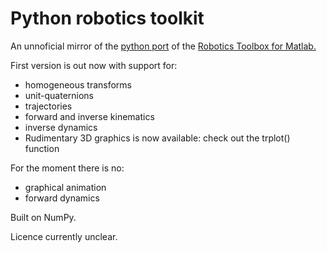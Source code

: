 Python robotics toolkit
========================

An unnoficial mirror of the [python port](https://code.google.com/p/robotics-toolbox-python/) of the
[Robotics Toolbox for Matlab.](http://petercorke.com/Robotics_Toolbox.html)

First version is out now with support for:

* homogeneous transforms
* unit-quaternions
* trajectories
* forward and inverse kinematics
* inverse dynamics
* Rudimentary 3D graphics is now available: check out the trplot() function

For the moment there is no:

* graphical animation
* forward dynamics


Built on NumPy.

Licence currently unclear.
